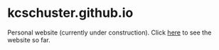 # kcschuster.github.io

Personal website (currently under construction). Click [here](https://kcschuster.github.io/index.html) to see the website so far.
